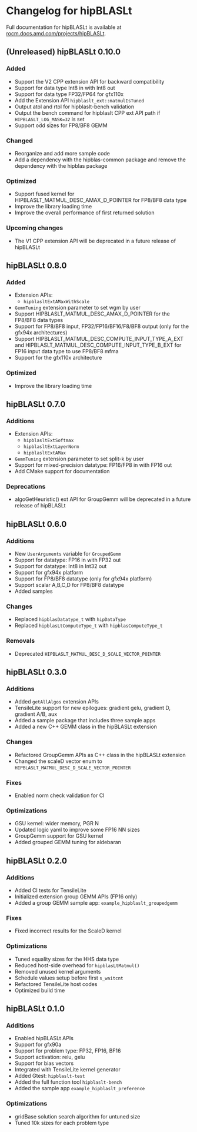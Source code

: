 # Changelog for hipBLASLt

Full documentation for hipBLASLt is available at [rocm.docs.amd.com/projects/hipBLASLt](https://rocm.docs.amd.com/projects/hipBLASLt/en/latest/index.html).

## (Unreleased) hipBLASLt 0.10.0

### Added

* Support the V2 CPP extension API for backward compatibility
* Support for data type Int8 in with Int8 out
* Support for data type FP32/FP64 for gfx110x
* Add the Extension API `hipblaslt_ext::matmulIsTuned`
* Output atol and rtol for hipblaslt-bench validation
* Output the bench command for hipblaslt CPP ext API path if `HIPBLASLT_LOG_MASK=32` is set
* Support odd sizes for FP8/BF8 GEMM

### Changed

* Reorganize and add more sample code
* Add a dependency with the hipblas-common package and remove the dependency with the hipblas package

### Optimized

* Support fused kernel for HIPBLASLT_MATMUL_DESC_AMAX_D_POINTER for FP8/BF8 data type
* Improve the library loading time
* Improve the overall performance of first returned solution

### Upcoming changes

*  The V1 CPP extension API will be deprecated in a future release of hipBLASLt

## hipBLASLt 0.8.0

### Added

* Extension APIs:
  * `hipblasltExtAMaxWithScale`
* `GemmTuning` extension parameter to set wgm by user
* Support HIPBLASLT_MATMUL_DESC_AMAX_D_POINTER for the FP8/BF8 data types
* Support for FP8/BF8 input, FP32/FP16/BF16/F8/BF8 output (only for the gfx94x architectures)
* Support HIPBLASLT_MATMUL_DESC_COMPUTE_INPUT_TYPE_A_EXT and HIPBLASLT_MATMUL_DESC_COMPUTE_INPUT_TYPE_B_EXT for FP16 input data type to use FP8/BF8 mfma
* Support for the gfx110x architecture

### Optimized

* Improve the library loading time

## hipBLASLt 0.7.0

### Additions

* Extension APIs:
  * `hipblasltExtSoftmax`
  * `hipblasltExtLayerNorm`
  * `hipblasltExtAMax`
* `GemmTuning` extension parameter to set split-k by user
* Support for mixed-precision datatype: FP16/FP8 in with FP16 out
* Add CMake support for documentation

### Deprecations

* algoGetHeuristic() ext API for GroupGemm will be deprecated in a future release of hipBLASLt

## hipBLASLt 0.6.0

### Additions

* New `UserArguments` variable for `GroupedGemm`
* Support for datatype: FP16 in with FP32 out
* Support for datatype: Int8 in Int32 out
* Support for gfx94x platform
* Support for FP8/BF8 datatype (only for gfx94x platform)
* Support scalar A,B,C,D for FP8/BF8 datatype
* Added samples

### Changes

* Replaced `hipblasDatatype_t` with `hipDataType`
* Replaced `hipblasLtComputeType_t` with `hipblasComputeType_t`

### Removals

* Deprecated `HIPBLASLT_MATMUL_DESC_D_SCALE_VECTOR_POINTER`

## hipBLASLt 0.3.0

### Additions

* Added `getAllAlgos` extension APIs
* TensileLite support for new epilogues: gradient gelu, gradient D, gradient A/B, aux
* Added a sample package that includes three sample apps
* Added a new C++ GEMM class in the hipBLASLt extension

### Changes

* Refactored GroupGemm APIs as C++ class in the hipBLASLt extension
* Changed the scaleD vector enum to `HIPBLASLT_MATMUL_DESC_D_SCALE_VECTOR_POINTER`

### Fixes

* Enabled norm check validation for CI

### Optimizations

* GSU kernel: wider memory, PGR N
* Updated logic yaml to improve some FP16 NN sizes
* GroupGemm support for GSU kernel
* Added grouped GEMM tuning for aldebaran

## hipBLASLt 0.2.0

### Additions

* Added CI tests for TensileLite
* Initialized extension group GEMM APIs (FP16 only)
* Added a group GEMM sample app: `example_hipblaslt_groupedgemm`

### Fixes

* Fixed incorrect results for the ScaleD kernel

### Optimizations

* Tuned equality sizes for the HHS data type
* Reduced host-side overhead for `hipblasLtMatmul()`
* Removed unused kernel arguments
* Schedule values setup before first `s_waitcnt`
* Refactored TensileLite host codes
* Optimized build time

## hipBLASLt 0.1.0

### Additions

* Enabled hipBLASLt APIs
* Support for gfx90a
* Support for problem type: FP32, FP16, BF16
* Support activation: relu, gelu
* Support for bias vectors
* Integrated with TensileLite kernel generator
* Added Gtest: `hipblaslt-test`
* Added the full function tool `hipblaslt-bench`
* Added the sample app `example_hipblaslt_preference`

### Optimizations

* gridBase solution search algorithm for untuned size
* Tuned 10k sizes for each problem type
